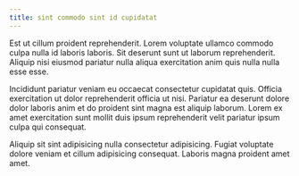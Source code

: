 ```yaml
---
title: sint commodo sint id cupidatat
---
```


Est ut cillum proident reprehenderit. Lorem voluptate ullamco commodo culpa nulla id laboris laboris. Sit deserunt sunt ut laborum reprehenderit. Aliquip nisi eiusmod pariatur nulla aliqua exercitation anim quis nulla nulla esse esse.

Incididunt pariatur veniam eu occaecat consectetur cupidatat quis. Officia exercitation ut dolor reprehenderit officia ut nisi. Pariatur ea deserunt dolore dolor laboris anim et do proident sint magna est aliquip laborum. Lorem ex amet exercitation sunt mollit duis ipsum reprehenderit velit pariatur ipsum culpa qui consequat.

Aliquip sit sint adipisicing nulla consectetur adipisicing. Fugiat voluptate dolore veniam et cillum adipisicing consequat. Laboris magna proident amet amet.